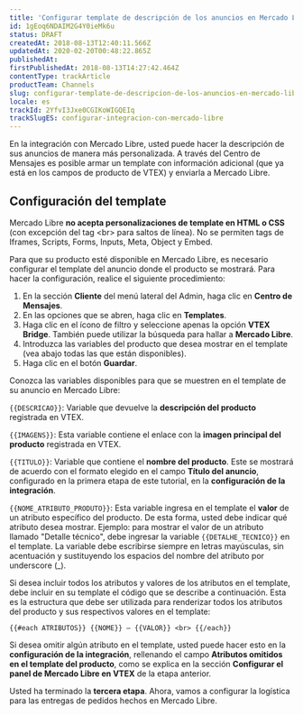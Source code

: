 ```yaml
---
title: 'Configurar template de descripción de los anuncios en Mercado Libre'
id: 1gEoq6NDAIM2G4Y0ieMk6u
status: DRAFT
createdAt: 2018-08-13T12:40:11.566Z
updatedAt: 2020-02-20T00:48:22.865Z
publishedAt: 
firstPublishedAt: 2018-08-13T14:27:42.464Z
contentType: trackArticle
productTeam: Channels
slug: configurar-template-de-descripcion-de-los-anuncios-en-mercado-libre
locale: es
trackId: 2YfvI3Jxe0CGIKoWIGQEIq
trackSlugES: configurar-integracion-con-mercado-libre
---
```


En la integración con Mercado Libre, usted puede hacer la descripción de sus anuncios de manera más personalizada. A través del Centro de Mensajes es posible armar un template con información adicional (que ya está en los campos de producto de VTEX) y enviarla a Mercado Libre. 

## Configuración del template

<div class="alert alert-danger">
Mercado Libre <strong>no acepta personalizaciones de template en HTML o CSS</strong> (con excepción del tag &lt;br&gt; para saltos de línea). No se permiten tags de Iframes, Scripts, Forms, Inputs, Meta, Object y Embed.
</div>

Para que su producto esté disponible en Mercado Libre, es necesario configurar el template del anuncio donde el producto se mostrará. Para hacer la configuración, realice el siguiente procedimiento:

1. En la sección __Cliente__ del menú lateral del Admin, haga clic en __Centro de Mensajes__.
2. En las opciones que se abren, haga clic en __Templates__.
3. Haga clic en el ícono de filtro y seleccione apenas la opción __VTEX Bridge__.  También puede utilizar la búsqueda para hallar a __Mercado Libre__.
4. Introduzca las variables del producto que desea mostrar en el template (vea abajo todas las que están disponibles).
5. Haga clic en el botón **Guardar**.

Conozca las variables disponibles para que se muestren en el template de su anuncio en Mercado Libre:

``{{DESCRICAO}}``: Variable que devuelve la __descripción del producto__ registrada en VTEX.

``{{IMAGENS}}``: Esta variable contiene el enlace con la __imagen principal del producto__ registrada en VTEX.

``{{TITULO}}``: Variable que contiene el __nombre del producto__. Este se mostrará de acuerdo con el formato elegido en el campo __Título del anuncio__, configurado en la primera etapa de este tutorial, en la __configuración de la integración__.

``{{NOME_ATRIBUTO_PRODUTO}}``: Esta variable ingresa en el template el __valor__ de un atributo específico del producto. De esta forma, usted debe indicar qué atributo desea mostrar. Ejemplo: para mostrar el valor de un atributo llamado "Detalle técnico", debe ingresar la variable `{{DETALHE_TECNICO}}` en el template. La variable debe escribirse siempre en letras mayúsculas, sin acentuación y sustituyendo los espacios del nombre del atributo por underscore (\_).

Si desea incluir todos los atributos y valores de los atributos en el template, debe incluir en su template el código que se describe a continuación. Esta es la estructura que debe ser utilizada para renderizar todos los atributos del producto y sus respectivos valores en el template:

``{{#each ATRIBUTOS}} {{NOME}} – {{VALOR}} <br> {{/each}}``

<div class="alert alert-info">
Si desea omitir algún atributo en el template, usted puede hacer esto en la <strong>configuración de la integración</strong>, rellenando el campo <strong>Atributos omitidos en el template del producto</strong>, como se explica en la sección <strong>Configurar el panel de Mercado Libre en VTEX</strong> de la etapa anterior.
</div>

Usted ha terminado la __tercera etapa__. Ahora, vamos a configurar la logística para las entregas de pedidos hechos en Mercado Libre.

